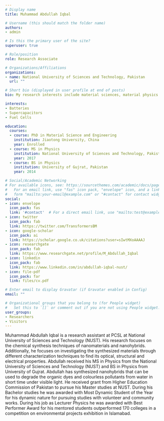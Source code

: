 ```yaml
---
# Display name
title: Muhammad Abdullah Iqbal

# Username (this should match the folder name)
authors:
- admin

# Is this the primary user of the site?
superuser: true

# Role/position
role: Research Associate

# Organizations/Affiliations
organizations:
- name: National University of Sciences and Technology, Pakistan
  url: ""

# Short bio (displayed in user profile at end of posts)
bio: My research interests include material sciences, material physics and solid state physics.

interests:
- Batteries
- Supercapacitors
- Fuel Cells

education:
  courses:
  - course: PhD in Material Science and Engineering
    institution: Jiaotong University, China
    year: Enrolled
  - course: MS in Physics
    institution: National University of Sciences and Technology, Pakistan
    year: 2017
  - course: BS in Physics
    institution: University of Gujrat, Pakistan
    year: 2014

# Social/Academic Networking
# For available icons, see: https://sourcethemes.com/academic/docs/page-builder/#icons
#   For an email link, use "fas" icon pack, "envelope" icon, and a link in the
#   form "mailto:your-email@example.com" or "#contact" for contact widget.
social:
- icon: envelope
  icon_pack: fas
  link: '#contact'  # For a direct email link, use "mailto:test@example.org".
- icon: twitter
  icon_pack: fab
  link: https://twitter.com/TransformersBM
- icon: google-scholar
  icon_pack: ai
  link: https://scholar.google.co.uk/citations?user=sIwtMXoAAAAJ
- icon: researchgate
  icon_pack: fab
  link: https://www.researchgate.net/profile/M_Abdullah_Iqbal
- icon: linkedin
  icon_pack: fab
  link: https://www.linkedin.com/in/abdullah-iqbal-nust/
- icon: file-pdf
  icon_pack: far
  link: files/cv.pdf

# Enter email to display Gravatar (if Gravatar enabled in Config)
email: ""

# Organizational groups that you belong to (for People widget)
#   Set this to `[]` or comment out if you are not using People widget.
user_groups:
- Researchers
- Visitors
---
```


Muhammad Abdullah Iqbal is a research assistant at PCSL at National University of Sciences and Technology (NUST). 
His research focuses on the chemical synthesis techniques of nanomaterials and nanohybrids. Additionally, he focuses on investigating the synthesized materials through different characterization techniques to find its optical, structural and electrical properties. Abdullah received his MS in Physics from the National University of Sciences and Technology (NUST) and BS in Physics from University of Gujrat. Abdullah has synthesized nanohybrids that can be used to degrade the organic dyes and colourless pollutants from water in short time under visible light. He received grant from Higher Education Commission of Pakistan to pursue his Master studies at NUST. During his Bachelor studies he was awarded with Most Dynamic Student of the Year for his dynamic nature for pursuing studies with volunteer and community works. During his job as Lecturer Physics he was awarded with Best Performer Award for his mentored students outperformed 170 colleges in a competition on environmental projects exhibition in Islamabad.
